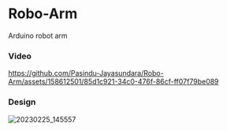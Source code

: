 # Robo-Arm
 Arduino robot arm 

### Video

https://github.com/Pasindu-Jayasundara/Robo-Arm/assets/158612501/85d1c921-34c0-476f-86cf-ff07f79be089


### Design

![20230225_145557](https://github.com/Pasindu-Jayasundara/Robo-Arm/assets/158612501/b749df58-440d-4486-a155-a14f8fc0a886)
